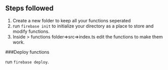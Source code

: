 ## Steps followed

1. Create a new folder to keep all your functions seperated
2. run `firebase init` to initialize your directory as a place to store and modify functions.
3. Inside > functions folder=>src=>index.ts edit the functions to make them work.


###Deploy functions

run `firebase deploy`.
